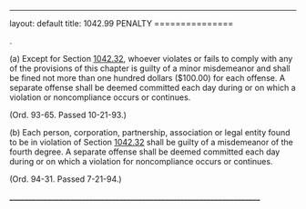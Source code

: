 ---
layout: default 
title: 1042.99 PENALTY ===============

.

​(a) Except for Section [1042.32](43c0aace.html), whoever violates or
fails to comply with any of the provisions of this chapter is guilty of
a minor misdemeanor and shall be fined not more than one hundred dollars
(\$100.00) for each offense. A separate offense shall be deemed
committed each day during or on which a violation or noncompliance
occurs or continues.

(Ord. 93-65. Passed 10-21-93.)

​(b) Each person, corporation, partnership, association or legal entity
found to be in violation of Section [1042.32](43c0aace.html) shall be
guilty of a misdemeanor of the fourth degree. A separate offense shall
be deemed committed each day during or on which a violation for
noncompliance occurs or continues.

(Ord. 94-31. Passed 7-21-94.)

**\_\_\_\_\_\_\_\_\_\_\_\_\_\_\_\_\_\_\_\_\_\_\_\_\_\_\_\_\_\_\_\_\_\_\_\_\_\_\_\_\_\_\_\_\_\_\_\_\_\_\_\_\_\_\_\_\_\_\_\_\_\_\_\_\_\_**
